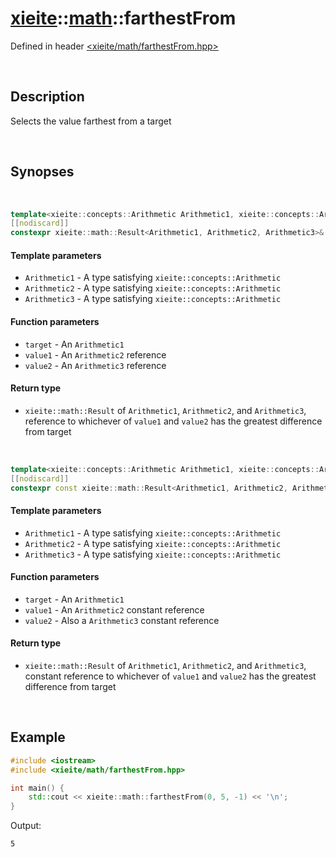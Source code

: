 # [xieite](../xieite.md)\:\:[math](../math.md)\:\:farthestFrom
Defined in header [<xieite/math/farthestFrom.hpp>](../../include/xieite/math/farthestFrom.hpp)

&nbsp;

## Description
Selects the value farthest from a target

&nbsp;

## Synopses

&nbsp;

```cpp
template<xieite::concepts::Arithmetic Arithmetic1, xieite::concepts::Arithmetic Arithmetic2, xieite::concepts::Arithmetic Arithmetic3>
[[nodiscard]]
constexpr xieite::math::Result<Arithmetic1, Arithmetic2, Arithmetic3>& farthestFrom(const Arithmetic1 target, Arithmetic2& value1, Arithmetic3& value2) noexcept;
```
#### Template parameters
- `Arithmetic1` - A type satisfying `xieite::concepts::Arithmetic`
- `Arithmetic2` - A type satisfying `xieite::concepts::Arithmetic`
- `Arithmetic3` - A type satisfying `xieite::concepts::Arithmetic`
#### Function parameters
- `target` - An `Arithmetic1`
- `value1` - An `Arithmetic2` reference
- `value2` - An `Arithmetic3` reference
#### Return type
- `xieite::math::Result` of `Arithmetic1`, `Arithmetic2`, and `Arithmetic3`, reference to whichever of `value1` and `value2` has the greatest difference from target

&nbsp;

```cpp
template<xieite::concepts::Arithmetic Arithmetic1, xieite::concepts::Arithmetic Arithmetic2, xieite::concepts::Arithmetic3>
[[nodiscard]]
constexpr const xieite::math::Result<Arithmetic1, Arithmetic2, Arithmetic3>& farthestFrom(const Arithmetic1 target, const Arithmetic2& value1, const Arithmetic3& value2) noexcept;
```
#### Template parameters
- `Arithmetic1` - A type satisfying `xieite::concepts::Arithmetic`
- `Arithmetic2` - A type satisfying `xieite::concepts::Arithmetic`
- `Arithmetic3` - A type satisfying `xieite::concepts::Arithmetic`
#### Function parameters
- `target` - An `Arithmetic1`
- `value1` - An `Arithmetic2` constant reference
- `value2` - Also a `Arithmetic3` constant reference
#### Return type
- `xieite::math::Result` of `Arithmetic1`, `Arithmetic2`, and `Arithmetic3`, constant reference to whichever of `value1` and `value2` has the greatest difference from target

&nbsp;

## Example
```cpp
#include <iostream>
#include <xieite/math/farthestFrom.hpp>

int main() {
    std::cout << xieite::math::farthestFrom(0, 5, -1) << '\n';
}
```
Output:
```
5
```
